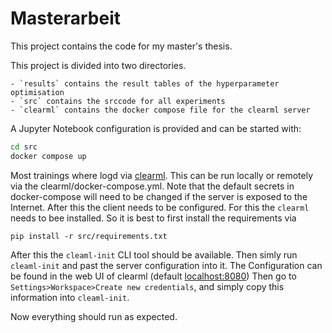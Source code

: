 # Masterarbeit

This project contains the code for my master's thesis.

This project is divided into two directories.

    - `results` contains the result tables of the hyperparameter optimisation
    - `src` contains the srccode for all experiments
    - `clearml` contains the docker compose file for the clearml server

A Jupyter Notebook configuration is provided and can be started with:
```bash
cd src
docker compose up
```

Most trainings where logd via [clearml](https://clear.ml/).
This can be run locally or remotely via the clearml/docker-compose.yml.
Note that the default secrets in docker-compose will need to be changed if the server is exposed to the Internet.
After this the client needs to be configured.
For this the `clearml` needs to bee installed.
So it is best to first install the requirements via 

```
pip install -r src/requirements.txt
```

After this the `cleaml-init` CLI tool should be available.
Then simly run `cleaml-init` and past the server configuration into it.
The Configuration can be found in the web UI of clearml (default [localhost:8080](http:localhost:8080))
Then go to `Settings>Workspace>Create new credentials`, and simply copy this information into `cleaml-init`.

Now everything should run as expected.
